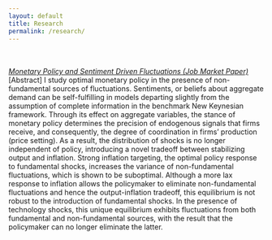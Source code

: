 ```yaml
---
layout: default
title: Research
permalink: /research/
---
```

<br><br>
*[Monetary Policy and Sentiment Driven Fluctuations (Job Market Paper)](https://www.dropbox.com/s/2mz9cwte2a2q0gr/ChanJ_JMP.pdf?dl=0)* <br>
[Abstract] I study optimal monetary policy in the presence of non-fundamental sources of fluctuations. Sentiments, or beliefs about aggregate demand can be self-fulfilling in models departing slightly from the assumption of complete information in the benchmark New Keynesian framework. Through its effect on aggregate variables, the stance of monetary policy determines the precision of endogenous signals that firms receive, and consequently, the degree of coordination in firms’ production (price setting). As a result, the distribution of shocks is no longer independent of policy, introducing a novel tradeoff between stabilizing output and inflation. Strong inflation targeting, the optimal policy response to fundamental shocks, increases the variance of non-fundamental fluctuations, which is shown to be suboptimal. Although a more lax response to inflation allows the policymaker to eliminate non-fundamental fluctuations and hence the output-inflation tradeoff, this equilibrium is not robust to the introduction of fundamental shocks. In the presence of technology shocks, this unique equilibrium exhibits fluctuations from both fundamental and non-fundamental sources, with the result that the policymaker can no longer eliminate the latter.

<br><br>
